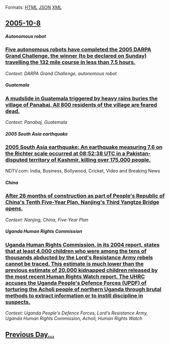 
Formats: [HTML](2005/10/8/index.html)  [JSON](2005/10/8/index.json)  [XML](2005/10/8/index.xml)  

## [2005-10-8](/news/2005/10/8/index.md)

##### Autonomous robot
### [ Five autonomous robots have completed the 2005 DARPA Grand Challenge, the winner (to be declared on Sunday) travelling the 132 mile course in less than 7.5 hours. ](/news/2005/10/8/five-autonomous-robots-have-completed-the-2005-darpa-grand-challenge-the-winner-to-be-declared-on-sunday-travelling-the-132-mile-course.md)
_Context: DARPA Grand Challenge, autonomous robot_

##### Guatemala
### [ A mudslide in Guatemala triggered by heavy rains buries the village of Panabaj. All 800 residents of the village are feared dead. ](/news/2005/10/8/a-mudslide-in-guatemala-triggered-by-heavy-rains-buries-the-village-of-panabaj-all-800-residents-of-the-village-are-feared-dead.md)
_Context: Panabaj, Guatemala_

##### 2005 South Asia earthquake
### [ 2005 South Asia earthquake: An earthquake measuring 7.6 on the Richter scale occurred at 08:52:38 UTC in a Pakistan- disputed territory of Kashmir, killing over 175,000 people. ](/news/2005/10/8/2005-south-asia-earthquake-an-earthquake-measuring-7-6-on-the-richter-scale-occurred-at-08-52-38-utc-in-a-pakistan-disputed-territory-of.md)
NDTV.com: India, Business, Bollywood, Cricket, Video and Breaking News

##### China
### [ After 26 months of construction as part of People's Republic of China's Tenth Five-Year Plan, Nanjing's Third Yangtze Bridge opens. ](/news/2005/10/8/after-26-months-of-construction-as-part-of-people-s-republic-of-china-s-tenth-five-year-plan-nanjing-s-third-yangtze-bridge-opens.md)
_Context: Nanjing, China, Five-Year Plan_

##### Uganda Human Rights Commission
### [ Uganda Human Rights Commission, in its 2004 report, states that at least 4,000 children who were among the tens of thousands abducted by the Lord's Resistance Army rebels cannot be traced. This estimate is much lower than the previous estimate of 20,000 kidnapped children released by the most recent Human Rights Watch report. The UHRC accuses the Uganda People's Defence Forces (UPDF) of torturing the Acholi people of northern Uganda through brutal methods to extract information or to instill discipline in suspects. ](/news/2005/10/8/uganda-human-rights-commission-in-its-2004-report-states-that-at-least-4-000-children-who-were-among-the-tens-of-thousands-abducted-by-th.md)
_Context: Uganda People's Defence Forces, Lord's Resistance Army, Uganda Human Rights Commission, Acholi, Human Rights Watch_

## [Previous Day...](/news/2005/10/7/index.md)

